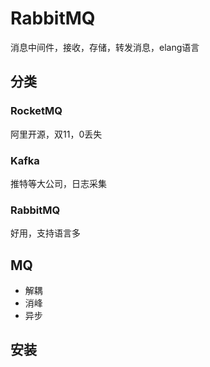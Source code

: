 # RabbitMQ
消息中间件，接收，存储，转发消息，elang语言

## 分类
### RocketMQ
阿里开源，双11，0丢失

### Kafka
推特等大公司，日志采集

### RabbitMQ
好用，支持语言多

## MQ
- 解耦
- 消峰
- 异步


## 安装
